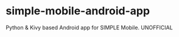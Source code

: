 simple-mobile-android-app
=========================

Python &amp; Kivy based Android app for SIMPLE Mobile. UNOFFICIAL 
